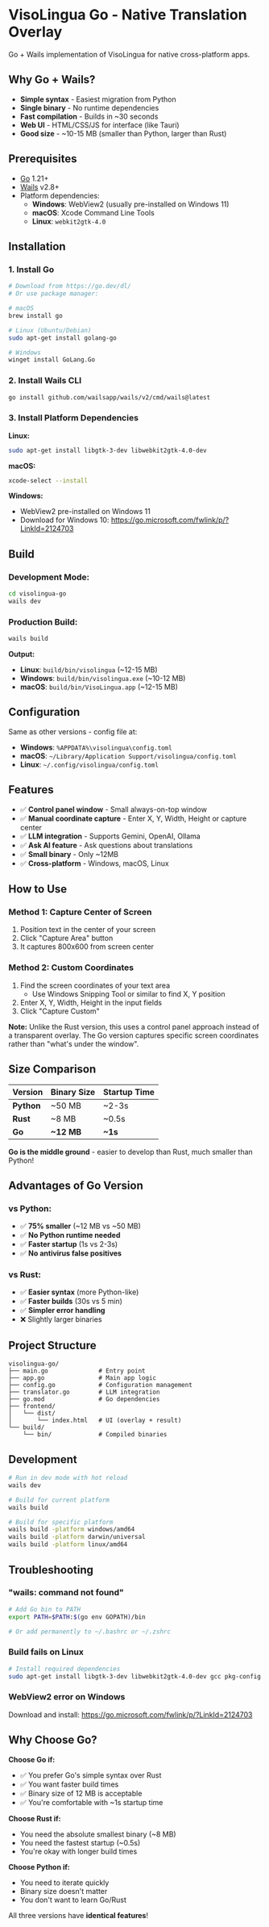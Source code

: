 # VisoLingua Go - Native Translation Overlay

Go + Wails implementation of VisoLingua for native cross-platform apps.

## Why Go + Wails?

- **Simple syntax** - Easiest migration from Python
- **Single binary** - No runtime dependencies
- **Fast compilation** - Builds in ~30 seconds
- **Web UI** - HTML/CSS/JS for interface (like Tauri)
- **Good size** - ~10-15 MB (smaller than Python, larger than Rust)

## Prerequisites

- [Go](https://go.dev/dl/) 1.21+
- [Wails](https://wails.io/) v2.8+
- Platform dependencies:
  - **Windows**: WebView2 (usually pre-installed on Windows 11)
  - **macOS**: Xcode Command Line Tools
  - **Linux**: `webkit2gtk-4.0`

## Installation

### 1. Install Go

```bash
# Download from https://go.dev/dl/
# Or use package manager:

# macOS
brew install go

# Linux (Ubuntu/Debian)
sudo apt-get install golang-go

# Windows
winget install GoLang.Go
```

### 2. Install Wails CLI

```bash
go install github.com/wailsapp/wails/v2/cmd/wails@latest
```

### 3. Install Platform Dependencies

**Linux:**
```bash
sudo apt-get install libgtk-3-dev libwebkit2gtk-4.0-dev
```

**macOS:**
```bash
xcode-select --install
```

**Windows:**
- WebView2 pre-installed on Windows 11
- Download for Windows 10: https://go.microsoft.com/fwlink/p/?LinkId=2124703

## Build

### Development Mode:
```bash
cd visolingua-go
wails dev
```

### Production Build:
```bash
wails build
```

**Output:**
- **Linux**: `build/bin/visolingua` (~12-15 MB)
- **Windows**: `build/bin/visolingua.exe` (~10-12 MB)
- **macOS**: `build/bin/VisoLingua.app` (~12-15 MB)

## Configuration

Same as other versions - config file at:
- **Windows**: `%APPDATA%\visolingua\config.toml`
- **macOS**: `~/Library/Application Support/visolingua/config.toml`
- **Linux**: `~/.config/visolingua/config.toml`

## Features

- ✅ **Control panel window** - Small always-on-top window
- ✅ **Manual coordinate capture** - Enter X, Y, Width, Height or capture center
- ✅ **LLM integration** - Supports Gemini, OpenAI, Ollama
- ✅ **Ask AI feature** - Ask questions about translations
- ✅ **Small binary** - Only ~12MB
- ✅ **Cross-platform** - Windows, macOS, Linux

## How to Use

### Method 1: Capture Center of Screen
1. Position text in the center of your screen
2. Click "Capture Area" button
3. It captures 800x600 from screen center

### Method 2: Custom Coordinates
1. Find the screen coordinates of your text area
   - Use Windows Snipping Tool or similar to find X, Y position
2. Enter X, Y, Width, Height in the input fields
3. Click "Capture Custom"

**Note:** Unlike the Rust version, this uses a control panel approach instead of a transparent overlay. The Go version captures specific screen coordinates rather than "what's under the window".

## Size Comparison

| Version | Binary Size | Startup Time |
|---------|-------------|--------------|
| **Python** | ~50 MB | ~2-3s |
| **Rust** | ~8 MB | ~0.5s |
| **Go** | **~12 MB** | **~1s** |

**Go is the middle ground** - easier to develop than Rust, much smaller than Python!

## Advantages of Go Version

### vs Python:
- ✅ **75% smaller** (~12 MB vs ~50 MB)
- ✅ **No Python runtime needed**
- ✅ **Faster startup** (1s vs 2-3s)
- ✅ **No antivirus false positives**

### vs Rust:
- ✅ **Easier syntax** (more Python-like)
- ✅ **Faster builds** (30s vs 5 min)
- ✅ **Simpler error handling**
- ❌ Slightly larger binaries

## Project Structure

```
visolingua-go/
├── main.go              # Entry point
├── app.go               # Main app logic
├── config.go            # Configuration management
├── translator.go        # LLM integration
├── go.mod               # Go dependencies
├── frontend/
│   └── dist/
│       └── index.html   # UI (overlay + result)
└── build/
    └── bin/             # Compiled binaries
```

## Development

```bash
# Run in dev mode with hot reload
wails dev

# Build for current platform
wails build

# Build for specific platform
wails build -platform windows/amd64
wails build -platform darwin/universal
wails build -platform linux/amd64
```

## Troubleshooting

### "wails: command not found"
```bash
# Add Go bin to PATH
export PATH=$PATH:$(go env GOPATH)/bin

# Or add permanently to ~/.bashrc or ~/.zshrc
```

### Build fails on Linux
```bash
# Install required dependencies
sudo apt-get install libgtk-3-dev libwebkit2gtk-4.0-dev gcc pkg-config
```

### WebView2 error on Windows
Download and install: https://go.microsoft.com/fwlink/p/?LinkId=2124703

## Why Choose Go?

**Choose Go if:**
- ✅ You prefer Go's simple syntax over Rust
- ✅ You want faster build times
- ✅ Binary size of 12 MB is acceptable
- ✅ You're comfortable with ~1s startup time

**Choose Rust if:**
- You need the absolute smallest binary (~8 MB)
- You need the fastest startup (~0.5s)
- You're okay with longer build times

**Choose Python if:**
- You need to iterate quickly
- Binary size doesn't matter
- You don't want to learn Go/Rust

All three versions have **identical features**!